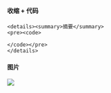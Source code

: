 #### 收缩 + 代码
```
<details><summary>摘要</summary>
<pre><code>

</code></pre>
</details>
```


#### 图片
![](https://fgq233.github.io/imgs/)